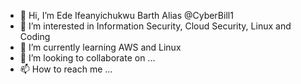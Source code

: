 - 👋 Hi, I’m Ede Ifeanyichukwu Barth Alias @CyberBill1
- 👀 I’m interested in Information Security, Cloud Security, Linux and Coding 
- 🌱 I’m currently learning AWS and Linux
- 💞️ I’m looking to collaborate on ...
- 📫 How to reach me ...

<!---
CyberBill1/CyberBill1 is a ✨ special ✨ repository because its `README.md` (this file) appears on your GitHub profile.
You can click the Preview link to take a look at your changes.
--->
